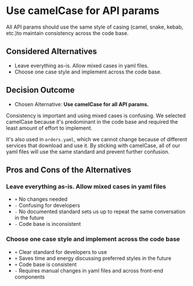 # Use camelCase for API params

All API params should use the same style of casing (camel, snake, kebab, etc.)to maintain consistency across the code base.

## Considered Alternatives

* Leave everything as-is. Allow mixed cases in yaml files.
* Choose one case style and implement across the code base.

## Decision Outcome

* Chosen Alternative: **Use camelCase for all API params.**

Consistency is important and using mixed cases is confusing. We selected camelCase because it's predominant in the code base and required the least amount of effort to implement.

It's also used in `orders.yaml`, which we cannot change because of different services that download and use it. By sticking with camelCase, all of our yaml files will use the same standard and prevent further confusion.

## Pros and Cons of the Alternatives

### Leave everything as-is. Allow mixed cases in yaml files

* `+` No changes needed
* `-` Confusing for developers
* `-` No documented standard sets us up to repeat the same conversation in the future
* `-` Code base is inconsistent

### Choose one case style and implement across the code base

* `+` Clear standard for developers to use
* `+` Saves time and energy discussing preferred styles in the future
* `+` Code base is consistent
* `-` Requires manual changes in yaml files and across front-end components